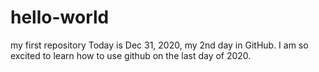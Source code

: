# hello-world
my first repository
Today is Dec 31, 2020, my 2nd day in GitHub.
I am so excited to learn how to use github on the last day of 2020.
